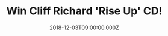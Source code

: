 ---
campaign-uuid: "c-7607815a-6636-43ee-a19d-d39281d74e82"
type: "Preview"
category: "Music"
date: "2018-12-03T09:00:00.000Z"
end-date: "2019-01-03T23:59:00.000Z"
disable-form: false
is_promoted: false
has_entry_page: true
title: "Win Cliff Richard 'Rise Up' CD!"
competition-description: "<p>Sir Cliff Richard returns with his first album of new\
  \ material in 14 years, produced by Rupert Christie. We have a copy of the brand\
  \ new Cliff Richard’s new album to one of our lucky members to win and get stuck\
  \ into Sir Richard’s new tunes! The album draws on new songwriting talent as well\
  \ as teaming up with some of his biggest hit writers.</p>\r\n<p>Want it? Click below\
  \ for a chance to win!</p>"
hero-header: "Win Cliff Richard 'Rise Up' CD!"
terms-confirmation: "N/A"
banner-img: "https://assets.expresslyapp.com/asset-0e8764fd-82c9-4e24-86f7-6cbedf9bba42.jpg"
logo-left-href: "aaa.nme.com"
logo-left-image: "https://assets.expresslyapp.com/asset-ede6969a-6b63-4193-b489-043a41f0db08.jpg"
logo-left-title: "NME AAA"
bg-image-hero: "https://assets.expresslyapp.com/asset-23f385f1-2b4f-43dd-ba68-266f48b35eb6.jpg"
bg-image-first: "https://assets.expresslyapp.com/asset-b1a3de8d-c923-44e0-8b7f-b67994064431.jpg"
section1-content: "<p>Recorded at Miami’s Criteria Studios in 2018, the album not\
  \ only features title track 'Rise Up' written by Devil Woman hitmaker Terry Britten\
  \ and his co-writer Graham Lyle but other new up-tempo contemporary songs including\
  \ 'Reborn' written by Chris Eaton (Saviour’s Day).</p>\r\n<p>Sir Cliff reunites\
  \ with Olivia Newton-John for the first time in 23 years on 'Everybody’s Someone'\
  \ the album also features four newly recorded tracks with The Royal Philharmonic\
  \ Orchestra: Devil Woman, The Minute You’re Gone, Miss You Nights and Some People.</p>\r\
  \n<p>Cliff Richard is back and we want YOU to enjoy his new album as much as we\
  \ do! Enter the form below and it could be coming home with you! Good luck!</p>"
entry-title: "Win Cliff Richard 'Rise Up' CD!"
entry-content: "Enter the draw to win  Cliff Richard Rise Up vinyl before 23:59 on\
  \ 3rd of January 2018."
has-winner: false
prize-description: "Cliff Richard 'Rise Up' CD!"
special-conditions: "Multiple entries are allowed up to one every day.\r\nThis competition\
  \ is also available on: http://club.expressly.io/competitons/cliff-cliff-richard-rise-up-cd"
---